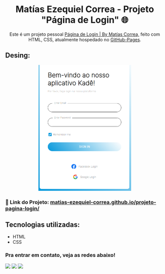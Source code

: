 <h1 align="center">
  Matías Ezequiel Correa - Projeto "Página de Login" 🌐
</h1>
<p align="center">
  Este é um projeto pessoal <a href="https://matias-ezequiel-correa.github.io/projeto-pagina-login/" target="_blank">Página de Login | By Matías Correa,</a> feito com HTML, CSS, atualmente hospedado no <a href="https://github.com/matias-ezequiel-correa">GitHub-Pages</a>.
</p>

## Desing: 
[<p align="center"><img height="400em" src="./design/projeto-pagina-login.png" alt="Projeto Pagina de Login">](https://matias-ezequiel-correa.github.io/projeto-pagina-login/)<p>

### 🔗 Link do Projeto: <a href="https://matias-ezequiel-correa.github.io/projeto-pagina-login/" target="_blank">matias-ezequiel-correa.github.io/projeto-pagina-login/</a>

## Tecnologias utilizadas:

 * HTML
 * CSS

 ### Pra entrar em contato, veja as redes abaixo!
 
<div> 
  <a href="https://instagram.com/maticorrea10" target="_blank"><img src="https://img.shields.io/badge/-Instagram-%23E4405F?style=for-the-badge&logo=instagram&logoColor=white" target="_blank"></a>
  <a href = "https://matiasecorrea19@gmail.com"><img src="https://img.shields.io/badge/-Gmail-%23333?style=for-the-badge&logo=gmail&logoColor=white" target="_blank"></a>
  <a href="https://www.linkedin.com/in/matías-ezequiel-correa" target="_blank"><img src="https://img.shields.io/badge/-LinkedIn-%230077B5?style=for-the-badge&logo=linkedin&logoColor=white" target="_blank"></a> 
</div>
